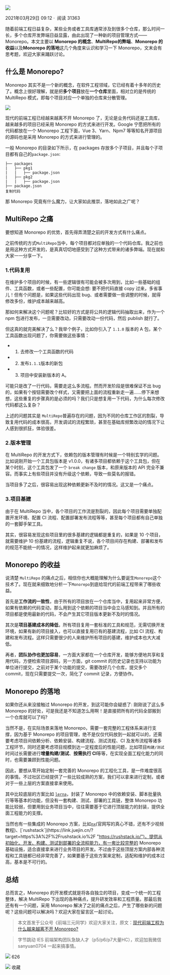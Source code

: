    

[![](https://p3-passport.byteimg.com/img/user-avatar/d43ef01b284d645d6d7ab02c8dc32aaa~100x100.awebp)](https://juejin.cn/user/430664257382462)

2021年03月29日 09:12 ·  阅读 31363

随着前端工程日益复杂，某些业务或者工具库通常涉及到很多个仓库，那么时间一长，多个仓库开发弊端日益显露，由此出现了一种新的项目管理方式——Monorepo。本文主要以 **Monorepo 的概念**、**MultiRepo的弊端**、**Monorepo 的收益**以及**Monorepo 的落地**这几个角度来认识和学习一下 Monorepo，文末会有思考题，欢迎大家来踊跃讨论。

## 什么是 Monorepo?

Monorepo 其实不是一个新的概念，在软件工程领域，它已经有着十多年的历史了。概念上很好理解，就是把**多个项目**放在**一个仓库**里面，相对立的是传统的 MultiRepo 模式，即每个项目对应一个单独的仓库来分散管理。

![](https://p3-juejin.byteimg.com/tos-cn-i-k3u1fbpfcp/75a56317bdf94794a8b29f6cd184c888~tplv-k3u1fbpfcp-zoom-in-crop-mark:3024:0:0:0.awebp)

现代的前端工程已经越来越离不开 Monorepo 了，无论是业务代码还是工具库，越来越多的项目已经采用 Monorepo 的方式来进行开发。Google 宁愿把所有的代码都放在一个 Monorepo 工程下面，Vue 3、Yarn、Npm7 等等知名开源项目的源码也是采用 Monorepo 的方式来进行管理的。

一般 Monorepo 的目录如下所示，在 packages 存放多个子项目，并且每个子项目都有自己的`package.json`:

```
├── packages
|   ├── pkg1
|   |   ├── package.json
|   ├── pkg2
|   |   ├── package.json
├── package.json
复制代码
```

那 Monorepo 究竟有什么魔力，让大家如此推崇，落地如此之广呢？

## MultiRepo 之痛

要想知道 Monorepo 的优势，首先得弄清楚之前的开发方式有什么痛点。

之前传统的方式`MultiRepo`当中，每个项目都对应单独的一个代码仓库。我之前也是用这种方式开发的，是真真切切地感受到了这种方式带来的诸多弊端。现在就和大家一一分享一下。

### 1.代码复用

在维护多个项目的时候，有一些逻辑很有可能会被多次用到，比如一些基础的组件、工具函数，或者一些配置，你可能会想: 要不把代码直接 copy 过来，多省事儿！但有个问题是，如果这些代码出现 bug、或者需要做一些调整的时候，就得修改多份，维护成本越来越高。

那如何来解决这个问题呢？比较好的方式是将公共的逻辑代码抽取出来，作为一个 npm 包进行发布，一旦需要改动，只需要改动一份代码，然后 publish 就行了。

但这真的就完美解决了么？我举个例子，比如你引入了 `1.1.0` 版本的 A 包，某个工具函数出现问题了，你需要做这些事情：

-   1.  去修改一个工具函数的代码
-   2.  发布`1.1.1`版本的新包
-   3.  项目中安装新版本的 A。

可能只是改了一行代码，需要走这么多流程。然而开发阶段是很难保证不出 bug 的，如果有个按钮需要改个样式，又需要把上面的流程重新走一遍......停下来想想，这些重复的步骤真的是必须的吗？我们只是想复用一下代码，为什么每次修改代码都这么复杂？

上述的问题其实是 `MultiRepo`普遍存在的问题，因为不同的仓库工作区的割裂，导致复用代码的成本很高，开发调试的流程繁琐，甚至在基础库频繁改动的情况下让人感到很抓狂，体验很差。

### 2.版本管理

在 MultiRepo 的开发方式下，依赖包的版本管理有时候是一个特别玄学的问题。比如说刚开始一个工具包版本是 v1.0.0，有诸多项目都依赖于这个工具包，但在某个时刻，这个工具包发了一个 `break change` 版本，和原来版本的 API 完全不兼容。而事实上有些项目并没有升级这个依赖，导致一些莫名的报错。

当项目多了之后，很容易出现这种依赖更新不及时的情况。这又是一个痛点。

### 3.项目基建

由于在 MultiRepo 当中，各个项目的工作流是割裂的，因此每个项目需要单独配置开发环境、配置 CI 流程、配置部署发布流程等等，甚至每个项目都有自己单独的一套脚手架工具。

其实，很容易发现这些项目里的很多基建的逻辑都是重复的，如果是 10 个项目，就需要维护 10 份基建的流程，逻辑重复不说，各个项目间存在构建、部署和发布的规范不能统一的情况，这样维护起来就更加麻烦了。

## Monorepo 的收益

说清楚 `MultiRepo` 的痛点之后，相信你也大概能理解为什么要诞生`Monorepo`这个技术了。现在就来细致地分析一下`Monorepo`到底给现代的前端工程带来了哪些收益。

首先是**工作流的一致性**，由于所有的项目放在一个仓库当中，复用起来非常方便，如果有依赖的代码变动，那么用到这个依赖的项目当中会立马感知到。并且所有的项目都是使用最新的代码，不会产生其它项目版本更新不及时的情况。

其次是**项目基建成本的降低**，所有项目复用一套标准的工具和规范，无需切换开发环境，如果有新的项目接入，也可以直接复用已有的基建流程，比如 CI 流程、构建和发布流程。这样只需要很少的人来维护所有项目的基建，维护成本也大大减低。

再者，**团队协作也更加容易**，一方面大家都在一个仓库开发，能够方便地共享和复用代码，方便检索项目源码，另一方面，git commit 的历史记录也支持以功能为单位进行提交，之前对于某个功能的提交，需要改好几个仓库，提交多个 commit，现在只需要提交一次，简化了 commit 记录，方便协作。

## Monorepo 的落地

如果你还从来没接触过 Monorepo 的开发，到这可能你会疑惑了: 刚刚说了这么多 Monorepo 的好处，可是我还是不知道怎么用啊！是直接把所有的代码全部搬到一个仓库就可以了吗?

当然不是，在实际场景来落地 Monorepo，需要一套完整的工程体系来进行支撑，因为基于 Monorepo 的项目管理，绝不是仅仅代码放到一起就可以的，还需要考虑项目间依赖分析、依赖安装、构建流程、测试流程、CI 及发布流程等诸多工程环节，同时还要考虑项目规模到达一定程度后的性能问题，比如项目`构建/测试`时间过长需要进行**增量构建/测试**、**按需执行 CI**等等，在实现全面工程化能力的同时，也需要兼顾到性能问题。

因此，要想从零开始定制一套完善的 Monorepo 的工程化工具，是一件难度很高的事情。不过社区已经提供了一些比较成熟的方案，我们可以拿来进行定制，或者对于一些上层的方案直接拿来使用。

其中比较底层的方案比如 [`lerna`](https://link.juejin.cn/?target=https%3A%2F%2Flerna.js.org%2F "https://lerna.js.org/")，封装了 Monorepo 中的依赖安装、脚本批量执行等等基本的功能，但没有一套构建、测试、部署的工具链，整体 Monorepo 功能比较弱，但要用到业务项目当中，往往需要基于它进行顶层能力的封装，提供全面工程能力的支撑。

当然也有一些集成的 Monorepo 方案，比如[`nx`](https://link.juejin.cn/?target=https%3A%2F%2Fnx.dev%2Flatest%2Freact%2Fgetting-started%2Fgetting-started "https://nx.dev/latest/react/getting-started/getting-started")(官网写的真心不错，还有不少视频教程)、[`rushstack`](https://link.juejin.cn/?target=https%3A%2F%2Frushstack.io%2F "https://rushstack.io/")，提供从初始化、开发、构建、测试到部署的全流程能力，有一套比较完整的 Monorepo 基础设施，适合直接拿来进行业务项目的开发。不过由于这些顶层方案内部各种流程和工具链都已经非常完善了，如果要基于这些方案来定制，适配和维护的成本过高，基本是不可行的。

## 总结

总而言之，Monorepo 的开发模式就是将各自独立的项目，变成一个统一的工程整体，解决 MultiRepo 下出现的各种痛点，提升研发效率和工程质量。那最后我还有有一个问题，采用 Monorepo 解决了之前的痛点之后，产生了哪些新的问题呢？这些问题可以解决吗？欢迎大家在留言区一起讨论。

> 本文首发于公众号《前端三元同学》欢迎大家关注，原文：[现代前端工程为什么越来越离不开 Monorepo?](https://link.juejin.cn/?target=https%3A%2F%2Fmp.weixin.qq.com%2Fs%3F__biz%3DMzU0MTU4OTU2MA%3D%3D%26mid%3D2247486144%26idx%3D1%26sn%3D9f9248285a315555b52157115f2fa09a%26chksm%3Dfb26e397cc516a81098d5727ca46fc58d85d6e0516828a5f8711e712b8798a654e79fe810a48%26token%3D733579633%26lang%3Dzh_CN%23rd "https://mp.weixin.qq.com/s?__biz=MzU0MTU4OTU2MA==&mid=2247486144&idx=1&sn=9f9248285a315555b52157115f2fa09a&chksm=fb26e397cc516a81098d5727ca46fc58d85d6e0516828a5f8711e712b8798a654e79fe810a48&token=733579633&lang=zh_CN#rd")

> 字节跳动 IES 前端架构团队急缺人才（p5/p6/p7大量HC），欢迎加我微信 sanyuan0704 一起来搞事情。

![](https://lf3-cdn-tos.bytescm.com/obj/static/xitu_juejin_web/00ba359ecd0075e59ffbc3d810af551d.svg) 626

![](https://lf3-cdn-tos.bytescm.com/obj/static/xitu_juejin_web/3d482c7a948bac826e155953b2a28a9e.svg) 收藏